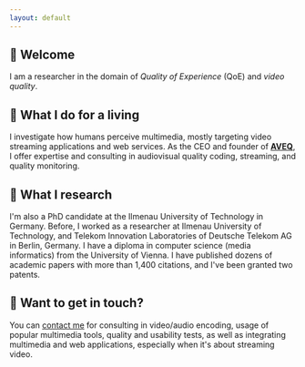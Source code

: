 ```yaml
---
layout: default
---
```


<div class="content-card fade-in-up">
<h2>👋 Welcome</h2>
<p>I am a researcher in the domain of <em>Quality of Experience</em> (QoE) and <em>video quality</em>.</p>
</div>

<div class="content-card fade-in-up">
<h2>💼 What I do for a living</h2>
<p>I investigate how humans perceive multimedia, mostly targeting video streaming applications and web services. As the CEO and founder of <a href="https://aveq.info/"><strong>AVEQ</strong></a>, I offer expertise and consulting in audiovisual quality coding, streaming, and quality monitoring.</p>
</div>

<div class="content-card fade-in-up">
<h2>🔬 What I research</h2>
<p>I'm also a PhD candidate at the Ilmenau University of Technology in Germany. Before, I worked as a researcher at Ilmenau University of Technology, and Telekom Innovation Laboratories of Deutsche Telekom AG in Berlin, Germany. I have a diploma in computer science (media informatics) from the University of Vienna. I have published dozens of academic papers with more than 1,400 citations, and I've been granted two patents.</p>
</div>

<div class="content-card fade-in-up">
<h2>📧 Want to get in touch?</h2>
<p>You can <a href="/contact">contact me</a> for consulting in video/audio encoding, usage of popular multimedia tools, quality and usability tests, as well as integrating multimedia and web applications, especially when it's about streaming video.</p>
</div>
